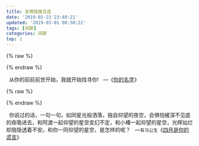 ```yaml
---
title: 友情链接互连
date: '2019-01-23 23:40:21'
updated: '2019-03-01 00:30:22'
tags: [闲聊]
categories: 闲聊
top: 1
---
```

{% raw %}
<div class="aplayer" id="aplayer-siyue"></div>
<script>
$(function () {
    $.ajax({
        url: 'https://api.i-meto.com/meting/api?server=netease&type=song&id=446247397',
        success: function (list) {
            var ap = new APlayer({
                element: document.getElementById('aplayer-siyue'),
                showlrc: 3,
                theme: '#ad7a86',
                mode: 'random',
                music: JSON.parse(list)[0]
            });
            window.aplayers || (window.aplayers = []);
            window.aplayers.push(ap);
        }
    })
})
</script>
{% endraw %}

&nbsp;
从你的前前前世开始，我就开始找寻你!&nbsp;&nbsp;&nbsp;—《[你的名字](https://www.baidu.com/s?ie=utf-8&f=8&rsv_bp=1&rsv_idx=1&tn=baidu&wd=%E4%BD%A0%E7%9A%84%E5%90%8D%E5%AD%97&oq=%25E4%25BD%25A0%25E7%259A%2584%25E5%2590%258D%25E5%25AD%2597&rsv_pq=ab2d56e20017a6b8&rsv_t=ca51axapDORw2nNBGGt07DkS1feQvHSGJy24%2BGjSiDrmWYTXAFvz9x3U14s&rqlang=cn&rsv_enter=0&rsv_dl=tb)》

{% raw %}
<script src="https://cdn.jsdelivr.net/npm/hls.js/dist/hls.min.js"></script>
<div class="dplayer" id="dplayer-yl"></div>
<script>
$(function () {
    var dp = new DPlayer({
        container: document.getElementById('dplayer-yl'),
        preload: 'metadata',
        mutex: false,
        video:{
           url: 'https://download.layne666.cn/myblog/video/siyue.mp4',
           pic: 'https://download.layne666.cn/myblog/photo/siyue.jpg'
        }
    });
    window.dplayers || (window.dplayers = []);
    window.dplayers.push(dp);
});
</script>
{% endraw %}

&nbsp;
你说过的话，一句一句，如同星光般洒落，独自仰望的夜空，会惧怕被深不见底的夜吸进去，和阿渡一起仰望的星空变幻不定，和小椿一起仰望的星空，光辉灿烂却隐隐透着不安。和你一同仰望的星空，是怎样的呢？&nbsp;&nbsp;&nbsp;—`有马公生`《[四月是你的谎言](https://www.baidu.com/s?ie=utf-8&f=8&rsv_bp=1&rsv_idx=1&tn=baidu&wd=%E5%9B%9B%E6%9C%88%E6%98%AF%E4%BD%A0%E7%9A%84%E8%B0%8E%E8%A8%80&rsv_pq=c6fc554300174404&rsv_t=6e9927xAbkzr6vA8gfyH2fHqHRGBqjcLSCbo%2FwKmpUXR6ypgC9GmPvdjn5E&rqlang=cn&rsv_enter=1&rsv_dl=ib&rsv_n=2&rsv_sug3=1)》